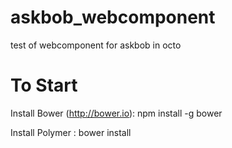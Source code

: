 askbob_webcomponent
===================

test of webcomponent for askbob in octo 

To Start 
========

Install Bower (http://bower.io): 
npm install -g bower 

Install Polymer :
bower install

